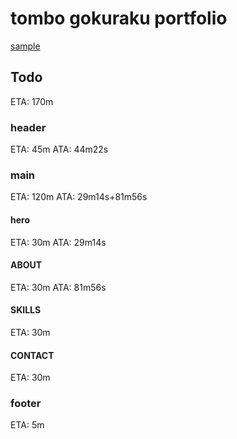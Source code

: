 # tombo gokuraku portfolio

[sample](https://tombo-gokuraku.github.io/portfolio/)

## Todo
ETA: 170m
### header
ETA: 45m
ATA: 44m22s
### main
ETA: 120m
ATA: 29m14s+81m56s
#### hero
ETA: 30m
ATA: 29m14s
#### ABOUT
ETA: 30m
ATA: 81m56s
#### SKILLS
ETA: 30m
#### CONTACT
ETA: 30m
### footer
ETA: 5m
